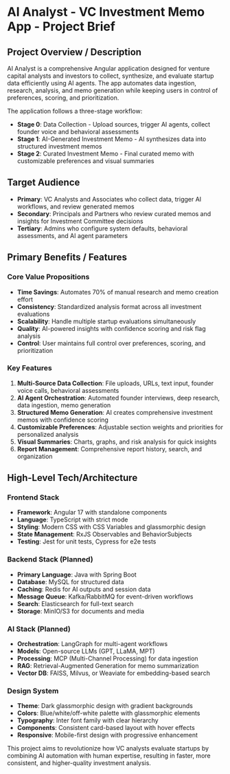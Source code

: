 # AI Analyst - VC Investment Memo App - Project Brief

## Project Overview / Description

AI Analyst is a comprehensive Angular application designed for venture capital analysts and investors to collect, synthesize, and evaluate startup data efficiently using AI agents. The app automates data ingestion, research, analysis, and memo generation while keeping users in control of preferences, scoring, and prioritization.

The application follows a three-stage workflow:
- **Stage 0**: Data Collection - Upload sources, trigger AI agents, collect founder voice and behavioral assessments
- **Stage 1**: AI-Generated Investment Memo - AI synthesizes data into structured investment memos
- **Stage 2**: Curated Investment Memo - Final curated memo with customizable preferences and visual summaries

## Target Audience

- **Primary**: VC Analysts and Associates who collect data, trigger AI workflows, and review generated memos
- **Secondary**: Principals and Partners who review curated memos and insights for Investment Committee decisions
- **Tertiary**: Admins who configure system defaults, behavioral assessments, and AI agent parameters

## Primary Benefits / Features

### Core Value Propositions
- **Time Savings**: Automates 70% of manual research and memo creation effort
- **Consistency**: Standardized analysis format across all investment evaluations
- **Scalability**: Handle multiple startup evaluations simultaneously
- **Quality**: AI-powered insights with confidence scoring and risk flag analysis
- **Control**: User maintains full control over preferences, scoring, and prioritization

### Key Features
1. **Multi-Source Data Collection**: File uploads, URLs, text input, founder voice calls, behavioral assessments
2. **AI Agent Orchestration**: Automated founder interviews, deep research, data ingestion, memo generation
3. **Structured Memo Generation**: AI creates comprehensive investment memos with confidence scoring
4. **Customizable Preferences**: Adjustable section weights and priorities for personalized analysis
5. **Visual Summaries**: Charts, graphs, and risk analysis for quick insights
6. **Report Management**: Comprehensive report history, search, and organization

## High-Level Tech/Architecture

### Frontend Stack
- **Framework**: Angular 17 with standalone components
- **Language**: TypeScript with strict mode
- **Styling**: Modern CSS with CSS Variables and glassmorphic design
- **State Management**: RxJS Observables and BehaviorSubjects
- **Testing**: Jest for unit tests, Cypress for e2e tests

### Backend Stack (Planned)
- **Primary Language**: Java with Spring Boot
- **Database**: MySQL for structured data
- **Caching**: Redis for AI outputs and session data
- **Message Queue**: Kafka/RabbitMQ for event-driven workflows
- **Search**: Elasticsearch for full-text search
- **Storage**: MinIO/S3 for documents and media

### AI Stack (Planned)
- **Orchestration**: LangGraph for multi-agent workflows
- **Models**: Open-source LLMs (GPT, LLaMA, MPT)
- **Processing**: MCP (Multi-Channel Processing) for data ingestion
- **RAG**: Retrieval-Augmented Generation for memo summarization
- **Vector DB**: FAISS, Milvus, or Weaviate for embedding-based search

### Design System
- **Theme**: Dark glassmorphic design with gradient backgrounds
- **Colors**: Blue/white/off-white palette with glassmorphic elements
- **Typography**: Inter font family with clear hierarchy
- **Components**: Consistent card-based layout with hover effects
- **Responsive**: Mobile-first design with progressive enhancement

This project aims to revolutionize how VC analysts evaluate startups by combining AI automation with human expertise, resulting in faster, more consistent, and higher-quality investment analysis.
